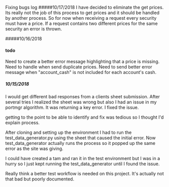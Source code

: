 Fixing bugs log
#####10/17/2018
I have decided to eliminate the get prices. Its really not the job of this process to get prices and it should be handled by another process. So for now when receiving a request every security must have a price. If a request contains two different prices for the same security an error is thrown.

#####10/16/2018
#### todo 
Need to create a better error message highlighting that a price is missing.
Need to handle when send duplicate prices.
Need to send better error message when "account_cash"  is not included for each account's cash.


##### 10/15/2018
I would get different bad responses from a clients sheet submission. After several tries I realized the sheet was wrong but also I had an issue in my portmgr algorithm. It was returning a key error. I fixed the issue.

getting to the point to be able to identify and fix was tedious so I thought I'd explain process.

After cloning and setting up the environment I had to run the test_data_generator.py using the sheet that caused the initial error. Now test_data_generator actually runs the process so it popped up the same error as the site was giving. 

I could have created a tam and ran it in the test environment but I was in a hurry so I just kept running the test_data_generator until I found the issue.

Really think a better test workflow is needed on this project. It's actually not that bad but poorly documented. 